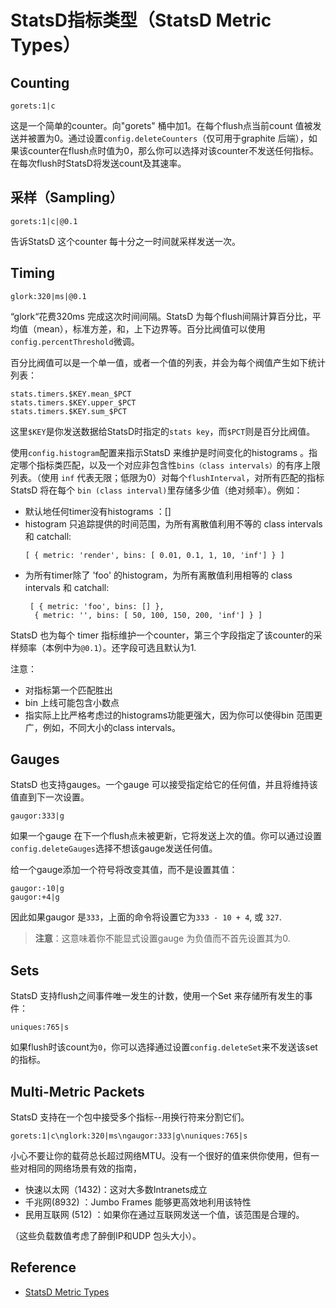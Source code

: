 # StatsD指标类型（StatsD Metric Types）
## Counting
```
gorets:1|c
```
这是一个简单的counter。向"gorets" 桶中加1。在每个flush点当前count 值被发送并被置为0。通过设置`config.deleteCounters`（仅可用于graphite 后端），如果该counter在flush点时值为0，那么你可以选择对该counter不发送任何指标。在每次flush时StatsD将发送count及其速率。
## 采样（Sampling）
```
gorets:1|c|@0.1
```
告诉StatsD 这个counter 每十分之一时间就采样发送一次。
## Timing
```
glork:320|ms|@0.1
```
“glork“花费320ms 完成这次时间间隔。StatsD 为每个flush间隔计算百分比，平均值（mean），标准方差，和，上下边界等。百分比阀值可以使用`config.percentThreshold`微调。

百分比阀值可以是一个单一值，或者一个值的列表，并会为每个阀值产生如下统计列表：
```
stats.timers.$KEY.mean_$PCT
stats.timers.$KEY.upper_$PCT
stats.timers.$KEY.sum_$PCT
```
这里`$KEY`是你发送数据给StatsD时指定的`stats key`，而`$PCT`则是百分比阀值。

使用`config.histogram`配置来指示StatsD 来维护是时间变化的histograms 。指定哪个指标类匹配，以及一个对应非包含性`bins（class intervals）`的有序上限列表。（使用 `inf` 代表无限；低限为0）对每个`flushInterval`，对所有匹配的指标StatsD 将在每个 `bin (class interval)`里存储多少值（绝对频率）。例如：
- 默认地任何timer没有histograms ：[]
- histogram 只追踪提供的时间范围，为所有离散值利用不等的 class intervals 和 catchall:
   ```
   [ { metric: 'render', bins: [ 0.01, 0.1, 1, 10, 'inf'] } ]
   ```
- 为所有timer除了 'foo' 的histogram，为所有离散值利用相等的 class intervals 和 catchall:
  ```
   [ { metric: 'foo', bins: [] },
    { metric: '', bins: [ 50, 100, 150, 200, 'inf'] } ]
  ```

StatsD 也为每个 timer 指标维护一个counter，第三个字段指定了该counter的采样频率（本例中为`@0.1`）。还字段可选且默认为1.

注意：
+ 对指标第一个匹配胜出
+ bin 上线可能包含小数点
+ 指实际上比严格考虑过的histograms功能更强大，因为你可以使得bin 范围更广，例如，不同大小的class intervals。
## Gauges
StatsD 也支持gauges。一个gauge 可以接受指定给它的任何值，并且将维持该值直到下一次设置。
```
gaugor:333|g
```
如果一个gauge 在下一个flush点未被更新，它将发送上次的值。你可以通过设置`config.deleteGauges`选择不想该gauge发送任何值。

给一个gauge添加一个符号将改变其值，而不是设置其值：
```
gaugor:-10|g
gaugor:+4|g
```
因此如果gaugor 是`333`，上面的命令将设置它为`333 - 10 + 4`, 或 `327`.

> **注意**：这意味着你不能显式设置gauge 为负值而不首先设置其为0.
## Sets
StatsD 支持flush之间事件唯一发生的计数，使用一个Set 来存储所有发生的事件：
```
uniques:765|s
```
如果flush时该count为`0`，你可以选择通过设置`config.deleteSet`来不发送该set的指标。
## Multi-Metric Packets
StatsD 支持在一个包中接受多个指标--用换行符来分割它们。
```
gorets:1|c\nglork:320|ms\ngaugor:333|g\nuniques:765|s
```
小心不要让你的载荷总长超过网络MTU。没有一个很好的值来供你使用，但有一些对相同的网络场景有效的指南，
- 快速以太网（1432)：这对大多数Intranets成立
- 千兆网(8932) ：Jumbo Frames 能够更高效地利用该特性
- 民用互联网 (512) ：如果你在通过互联网发送一个值，该范围是合理的。

（这些负载数值考虑了醉倒IP和UDP 包头大小）。

## Reference
- [StatsD Metric Types](https://github.com/statsd/statsd/blob/master/docs/metric_types.md)